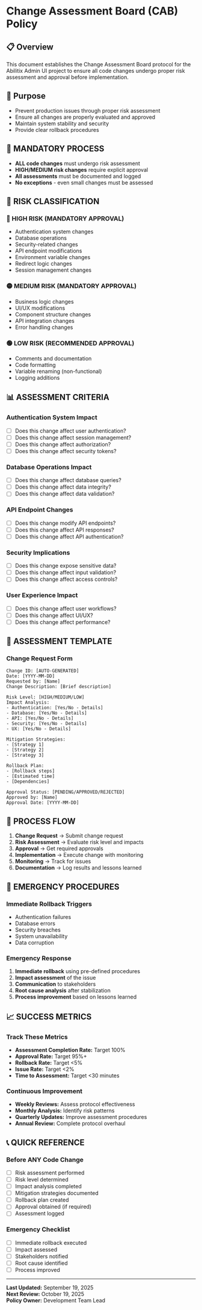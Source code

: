 # Change Assessment Board (CAB) Policy

## 📋 Overview
This document establishes the Change Assessment Board protocol for the Abilitix Admin UI project to ensure all code changes undergo proper risk assessment and approval before implementation.

## 🎯 Purpose
- Prevent production issues through proper risk assessment
- Ensure all changes are properly evaluated and approved
- Maintain system stability and security
- Provide clear rollback procedures

## 🔴 MANDATORY PROCESS
- **ALL code changes** must undergo risk assessment
- **HIGH/MEDIUM risk changes** require explicit approval
- **All assessments** must be documented and logged
- **No exceptions** - even small changes must be assessed

## 🚨 RISK CLASSIFICATION

### 🔴 HIGH RISK (MANDATORY APPROVAL)
- Authentication system changes
- Database operations
- Security-related changes
- API endpoint modifications
- Environment variable changes
- Redirect logic changes
- Session management changes

### 🟡 MEDIUM RISK (MANDATORY APPROVAL)
- Business logic changes
- UI/UX modifications
- Component structure changes
- API integration changes
- Error handling changes

### 🟢 LOW RISK (RECOMMENDED APPROVAL)
- Comments and documentation
- Code formatting
- Variable renaming (non-functional)
- Logging additions

## 📊 ASSESSMENT CRITERIA

### Authentication System Impact
- [ ] Does this change affect user authentication?
- [ ] Does this change affect session management?
- [ ] Does this change affect authorization?
- [ ] Does this change affect security tokens?

### Database Operations Impact
- [ ] Does this change affect database queries?
- [ ] Does this change affect data integrity?
- [ ] Does this change affect data validation?

### API Endpoint Changes
- [ ] Does this change modify API endpoints?
- [ ] Does this change affect API responses?
- [ ] Does this change affect API authentication?

### Security Implications
- [ ] Does this change expose sensitive data?
- [ ] Does this change affect input validation?
- [ ] Does this change affect access controls?

### User Experience Impact
- [ ] Does this change affect user workflows?
- [ ] Does this change affect UI/UX?
- [ ] Does this change affect performance?

## 📝 ASSESSMENT TEMPLATE

### Change Request Form
```
Change ID: [AUTO-GENERATED]
Date: [YYYY-MM-DD]
Requested by: [Name]
Change Description: [Brief description]

Risk Level: [HIGH/MEDIUM/LOW]
Impact Analysis:
- Authentication: [Yes/No - Details]
- Database: [Yes/No - Details]
- API: [Yes/No - Details]
- Security: [Yes/No - Details]
- UX: [Yes/No - Details]

Mitigation Strategies:
- [Strategy 1]
- [Strategy 2]
- [Strategy 3]

Rollback Plan:
- [Rollback steps]
- [Estimated time]
- [Dependencies]

Approval Status: [PENDING/APPROVED/REJECTED]
Approved by: [Name]
Approval Date: [YYYY-MM-DD]
```

## 🔄 PROCESS FLOW

1. **Change Request** → Submit change request
2. **Risk Assessment** → Evaluate risk level and impacts
3. **Approval** → Get required approvals
4. **Implementation** → Execute change with monitoring
5. **Monitoring** → Track for issues
6. **Documentation** → Log results and lessons learned

## 🚨 EMERGENCY PROCEDURES

### Immediate Rollback Triggers
- Authentication failures
- Database errors
- Security breaches
- System unavailability
- Data corruption

### Emergency Response
1. **Immediate rollback** using pre-defined procedures
2. **Impact assessment** of the issue
3. **Communication** to stakeholders
4. **Root cause analysis** after stabilization
5. **Process improvement** based on lessons learned

## 📈 SUCCESS METRICS

### Track These Metrics
- **Assessment Completion Rate:** Target 100%
- **Approval Rate:** Target 95%+
- **Rollback Rate:** Target <5%
- **Issue Rate:** Target <2%
- **Time to Assessment:** Target <30 minutes

### Continuous Improvement
- **Weekly Reviews:** Assess protocol effectiveness
- **Monthly Analysis:** Identify risk patterns
- **Quarterly Updates:** Improve assessment procedures
- **Annual Review:** Complete protocol overhaul

## 📞 QUICK REFERENCE

### Before ANY Code Change
- [ ] Risk assessment performed
- [ ] Risk level determined
- [ ] Impact analysis completed
- [ ] Mitigation strategies documented
- [ ] Rollback plan created
- [ ] Approval obtained (if required)
- [ ] Assessment logged

### Emergency Checklist
- [ ] Immediate rollback executed
- [ ] Impact assessed
- [ ] Stakeholders notified
- [ ] Root cause identified
- [ ] Process improved

---

**Last Updated:** September 19, 2025  
**Next Review:** October 19, 2025  
**Policy Owner:** Development Team Lead

